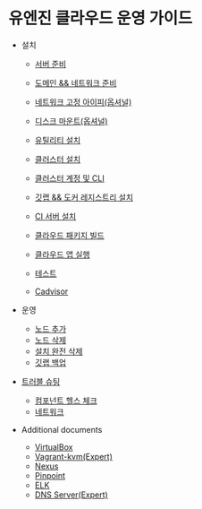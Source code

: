 # 유엔진 클라우드 운영 가이드

- 설치
  - [서버 준비](pre-server.md)
  - [도메인 && 네트워크 준비](pre-domain.md)
  - [네트워크 고정 아이피(옵셔널)](pre-static-ips.md)
  - [디스크 마운트(옵셔널)](pre-disk.md)

  - [유틸리티 설치](install-util.md)
  - [클러스터 설치](install-cluster.md)
  - [클러스터 계정 및 CLI](install-cluster-user.md)
  - [깃랩 && 도커 레지스트리 설치](install-gitlab.md)
  - [CI 서버 설치](install-ci.md)
  - [클라우드 패키지 빌드](install-package.md)
  - [클라우드 앱 실행](install-package-run.md)
  - [테스트](install-test.md)
  - [Cadvisor](cadvisor.md)

- 운영
  - [노드 추가](op-add-node.md)
  - [노드 삭제](op-remove-node.md)
  - [설치 완전 삭제](op-uninstall.md)
  - [깃랩 백업](op-gitlab-backup.md)
  
- [트러블 슈팅](trouble.md)
  - [컴포넌트 헬스 체크](trouble-component.md)
  - [네트워크](trouble-network.md)  
  
- Additional documents
  - [VirtualBox](additional-virtualbox.md)
  - [Vagrant-kvm(Expert)](additional-vagrant.md)
  - [Nexus](additional-nexus.md)
  - [Pinpoint](additional-pinpoint.md)
  - [ELK](additional-elk.md)
  - [DNS Server(Expert)](additional-dns.md)      

